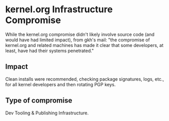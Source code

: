 <!-- cSpell:ignore gkh's -->
# kernel.org Infrastructure Compromise

While the kernel.org compromise didn't likely involve source code (and would
have had limited impact), from gkh's mail: "the compromise of kernel.org and
related machines has made it clear that some developers, at least, have had
their systems penetrated."

## Impact

Clean installs were recommended, checking package signatures, logs, etc., for
all kernel developers and then rotating PGP keys.

## Type of compromise

Dev Tooling & Publishing Infrastructure.
